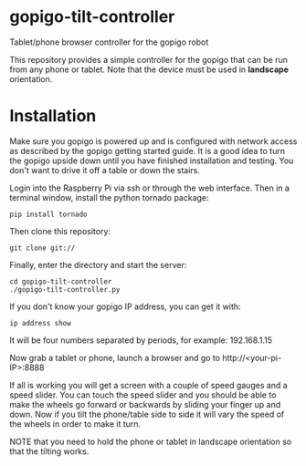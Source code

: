 # gopigo-tilt-controller
Tablet/phone browser controller for the gopigo robot

This repository provides a simple controller for the gopigo that can be run from any phone or tablet. Note that the device must be used in __landscape__ orientation.

# Installation

Make sure you gopigo is powered up and is configured with network access as described by the gopigo getting started guide. It is a good idea to turn the gopigo upside down until you have finished installation and testing. You don't want to drive it off a table or down the stairs. 

Login into the Raspberry Pi via ssh or through the web interface. Then in a terminal window, install the python tornado package:

    pip install tornado
    
Then clone this repository:

    git clone git://
    
Finally, enter the directory and start the server:

    cd gopigo-tilt-controller
    ./gopigo-tilt-controller.py
    
If you don't know your gopigo IP address, you can get it with:

    ip address show
    
It will be four numbers separated by periods, for example: 192.168.1.15

Now grab a tablet or phone, launch a browser and go to http://\<your-pi-IP\>:8888

If all is working you will get a screen with a couple of speed gauges and a speed slider. You can touch the speed slider and you should be able to make the wheels go forward or backwards by sliding your finger up and down. Now if you tilt the phone/table side to side it will vary the speed of the wheels in order to make it turn.

NOTE that you need to hold the phone or tablet in landscape orientation so that the tilting works. 

